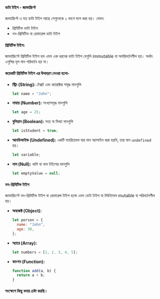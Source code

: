 #### ডাটা টাইপ - জাভাস্ক্রিপ্ট
জাভাস্ক্রিপ্ট এ যত ডাটা টাইপ আছে সেগুলেকে ২ ভাগে ভাগ করা হয়। যেমন:
- প্রিমিটিভ ডাটা টাইপ 
- নন-প্রিমিটিভ বা রেফারেন্স ডাটা টাইপ


#### প্রিমিটিভ টাইপ:
জাভাস্ক্রিপ্টে প্রিমিটিভ টাইপ হল এমন এক ধরনের ডাটা টাইপ যেগুলি immutable বা অপরিবর্তনশীল হয়। অর্থাৎ এগুলির মূল মান পরিবর্তন হয় না।

#### কয়েকটি প্রিমিটিভ টাইপ এর উদাহরণ দেওয়া হলো- 
- **স্ট্রিং (String):** টেক্সট এবং ক্যারাক্টার সমৃদ্ধ মানগুলি
    ```javascript
    let name = "John";
    ```
- **নাম্বার (Number):** সংখ্যাসমৃদ্ধ মানগুলি
    ```javascript
    let age = 25;
    ```

- **বুলিয়ান (Boolean):** সত্য বা মিথ্যা মানগুলি
    ```javascript
    let isStudent = true;
    ```

- **আনডিফাইন্ড (Undefined):** একটি ভ্যারিয়েবল যার মান অ্যাসাইন করা হয়নি, তার মান `undefined` হয়।
    ```javascript
    let variable;
    ```

- **নাল (Null):** খালি বা নাল টাইপের মানগুলি
    ```javascript
    let emptyValue = null;
    ```

#### নন-প্রিমিটিভ টাইপ
জাভাস্ক্রিপ্টে নন-প্রিমিটিভ টাইপ বা রেফারেন্স টাইপ হলো এমন ডেটা টাইপ যা মিউট্যাবল mutable বা পরিবর্তনশীল হয়। 

- **অবজেক্ট (Object):**
    ```javascript
    let person = {
      name: "John",
      age: 30,
    };
    ```

- **অ্যারে (Array):** 
    ```javascript
    let numbers = [1, 2, 3, 4, 5];
    ```

- **ফাংশন (Function):** 
    ```javascript
    function add(a, b) {
      return a + b;
    }
    ```

#### সংক্ষেপে কিছু বলার চেষ্টা করছি।
